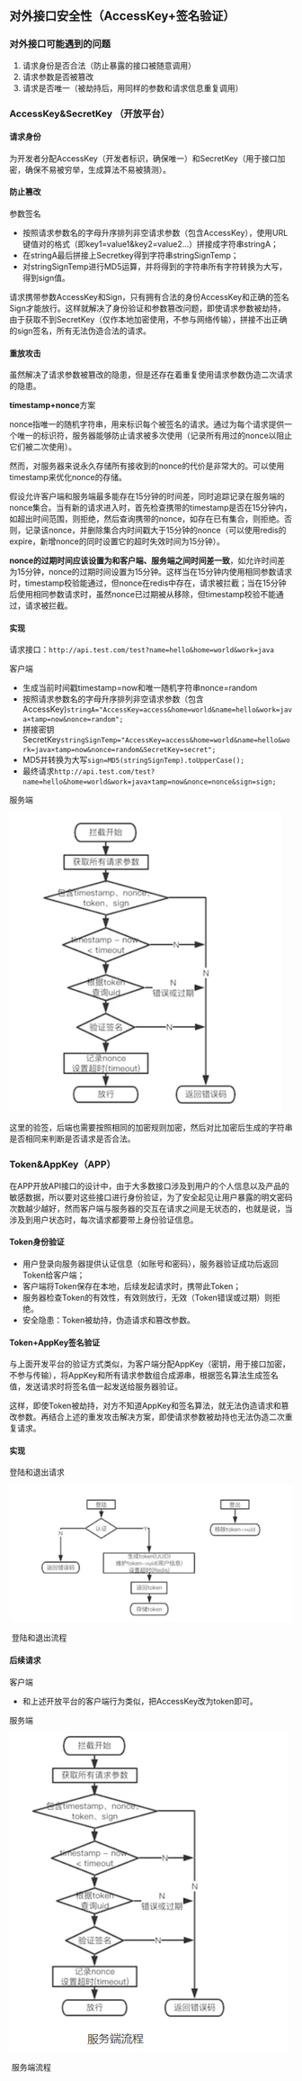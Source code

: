 ## 对外接口安全性（AccessKey+签名验证）

### 对外接口可能遇到的问题

1. 请求身份是否合法（防止暴露的接口被随意调用）
2. 请求参数是否被篡改
3. 请求是否唯一（被劫持后，用同样的参数和请求信息重复调用）

### AccessKey&SecretKey （开放平台）

#### 请求身份

​	为开发者分配AccessKey（开发者标识，确保唯一）和SecretKey（用于接口加密，确保不易被穷举，生成算法不易被猜测）。

#### 防止篡改

参数签名

- 按照请求参数名的字母升序排列非空请求参数（包含AccessKey），使用URL键值对的格式（即key1=value1&key2=value2…）拼接成字符串stringA；
- 在stringA最后拼接上Secretkey得到字符串stringSignTemp；
- 对stringSignTemp进行MD5运算，并将得到的字符串所有字符转换为大写，得到sign值。

请求携带参数AccessKey和Sign，只有拥有合法的身份AccessKey和正确的签名Sign才能放行。这样就解决了身份验证和参数篡改问题，即使请求参数被劫持，由于获取不到SecretKey（仅作本地加密使用，不参与网络传输），拼接不出正确的sign签名，所有无法伪造合法的请求。

#### 重放攻击

虽然解决了请求参数被篡改的隐患，但是还存在着重复使用请求参数伪造二次请求的隐患。

**timestamp+nonce**方案

nonce指唯一的随机字符串，用来标识每个被签名的请求。通过为每个请求提供一个唯一的标识符，服务器能够防止请求被多次使用（记录所有用过的nonce以阻止它们被二次使用）。

然而，对服务器来说永久存储所有接收到的nonce的代价是非常大的。可以使用timestamp来优化nonce的存储。

假设允许客户端和服务端最多能存在15分钟的时间差，同时追踪记录在服务端的nonce集合。当有新的请求进入时，首先检查携带的timestamp是否在15分钟内，如超出时间范围，则拒绝，然后查询携带的nonce，如存在已有集合，则拒绝。否则，记录该nonce，并删除集合内时间戳大于15分钟的nonce（可以使用redis的expire，新增nonce的同时设置它的超时失效时间为15分钟）。

**nonce的过期时间应该设置为和客户端、服务端之间时间差一致**，如允许时间差为15分钟，nonce的过期时间设置为15分钟。这样当在15分钟内使用相同参数请求时，timestamp校验能通过，但nonce在redis中存在，请求被拦截；当在15分钟后使用相同参数请求时，虽然nonce已过期被从移除，但timestamp校验不能通过，请求被拦截。

#### 实现

请求接口：`http://api.test.com/test?name=hello&home=world&work=java`

客户端

- 生成当前时间戳timestamp=now和唯一随机字符串nonce=random
- 按照请求参数名的字母升序排列非空请求参数（包含AccessKey)`stringA="AccessKey=access&home=world&name=hello&work=java×tamp=now&nonce=random";`
- 拼接密钥SecretKey`stringSignTemp="AccessKey=access&home=world&name=hello&work=java×tamp=now&nonce=random&SecretKey=secret";`
- MD5并转换为大写`sign=MD5(stringSignTemp).toUpperCase();`
- 最终请求`http://api.test.com/test?name=hello&home=world&work=java×tamp=now&nonce=nonce&sign=sign;`

服务端

![image-20201125161831879](https://raw.githubusercontent.com/renyang1/typora/master/20201125161831.png)

这里的验签，后端也需要按照相同的加密规则加密，然后对比加密后生成的字符串是否相同来判断是否请求是否合法。

### Token&AppKey（APP）

在APP开放API接口的设计中，由于大多数接口涉及到用户的个人信息以及产品的敏感数据，所以要对这些接口进行身份验证，为了安全起见让用户暴露的明文密码次数越少越好，然而客户端与服务器的交互在请求之间是无状态的，也就是说，当涉及到用户状态时，每次请求都要带上身份验证信息。

#### Token身份验证

- 用户登录向服务器提供认证信息（如账号和密码），服务器验证成功后返回Token给客户端；
- 客户端将Token保存在本地，后续发起请求时，携带此Token；
- 服务器检查Token的有效性，有效则放行，无效（Token错误或过期）则拒绝。
- 安全隐患：Token被劫持，伪造请求和篡改参数。

#### Token+AppKey签名验证

与上面开发平台的验证方式类似，为客户端分配AppKey（密钥，用于接口加密，不参与传输），将AppKey和所有请求参数组合成源串，根据签名算法生成签名值，发送请求时将签名值一起发送给服务器验证。

这样，即使Token被劫持，对方不知道AppKey和签名算法，就无法伪造请求和篡改参数。再结合上述的重发攻击解决方案，即使请求参数被劫持也无法伪造二次重复请求。

#### 实现

登陆和退出请求

![image-20201125161814484](https://raw.githubusercontent.com/renyang1/typora/master/20201125161814.png)

​																									登陆和退出流程

#### 后续请求

客户端

- 和上述开放平台的客户端行为类似，把AccessKey改为token即可。

服务端

![image-20201125161705551](https://raw.githubusercontent.com/renyang1/typora/master/20201125161705.png)

​																										服务端流程

